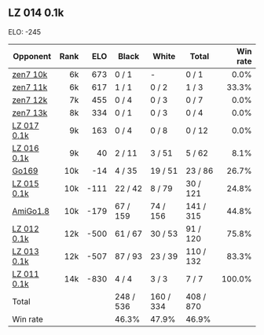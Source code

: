 ## LZ 014 0.1k ##

ELO: -245

Opponent | Rank | ELO | Black | White | Total | Win rate
---------|-----:|----:|-------|-------|-------|-------:
[zen7 10k](zen7%2010k.md) | 6k | 673 | 0 / 1 | - | 0 / 1 | 0.0%
[zen7 11k](zen7%2011k.md) | 6k | 617 | 1 / 1 | 0 / 2 | 1 / 3 | 33.3%
[zen7 12k](zen7%2012k.md) | 7k | 455 | 0 / 4 | 0 / 3 | 0 / 7 | 0.0%
[zen7 13k](zen7%2013k.md) | 8k | 334 | 0 / 1 | 0 / 3 | 0 / 4 | 0.0%
[LZ 017 0.1k](LZ%20017%200.1k.md) | 9k | 163 | 0 / 4 | 0 / 8 | 0 / 12 | 0.0%
[LZ 016 0.1k](LZ%20016%200.1k.md) | 9k | 40 | 2 / 11 | 3 / 51 | 5 / 62 | 8.1%
[Go169](Go169.md) | 10k | -14 | 4 / 35 | 19 / 51 | 23 / 86 | 26.7%
[LZ 015 0.1k](LZ%20015%200.1k.md) | 10k | -111 | 22 / 42 | 8 / 79 | 30 / 121 | 24.8%
[AmiGo1.8](AmiGo1.8.md) | 10k | -179 | 67 / 159 | 74 / 156 | 141 / 315 | 44.8%
[LZ 012 0.1k](LZ%20012%200.1k.md) | 12k | -500 | 61 / 67 | 30 / 53 | 91 / 120 | 75.8%
[LZ 013 0.1k](LZ%20013%200.1k.md) | 12k | -507 | 87 / 93 | 23 / 39 | 110 / 132 | 83.3%
[LZ 011 0.1k](LZ%20011%200.1k.md) | 14k | -830 | 4 / 4 | 3 / 3 | 7 / 7 | 100.0%
Total | | | 248 / 536 | 160 / 334 | 408 / 870 | 
Win rate| | | 46.3% | 47.9% | 46.9% | 
